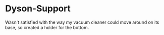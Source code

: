 # Dyson-Support
Wasn't satisfied with the way my vacuum cleaner could move around on its base, so created a holder for the bottom.
